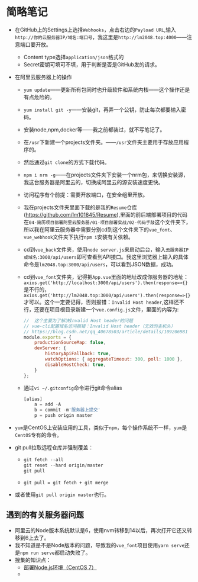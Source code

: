 # 简略笔记

* 在GitHub上的Settings上选择`Webhooks`，点击右边的`Payload URL`,输入`http://你的云服务器IP/域名:端口号`，我这里是`http://lm2048.top:4000`——注意端口要开放。
  * Content type选择`application/json`格式的
  * Secret密钥可填可不填，用于判断是否是GitHub发的请求。

* 在阿里云服务器上的操作

  * `yum update`——更新所有包同时也升级软件和系统内核——这个操作还是有点危险的。

  * `yum install git -y`——安装git，再弄一个公钥，防止每次都要输入密码。

  * 安装node,npm,docker等——我之前都装过，就不写笔记了。

  * 在`/usr`下新建一个projects文件夹。——`/usr`文件夹主要用于存放应用程序的。

  * 然后通过`git clone`的方式下载代码。

  * `npm i nrm -g`——在projects文件夹下安装一个nrm包，来切换安装源，我这台服务器是阿里云的，切换成阿里云的源安装速度更快。

  * 访问程序有个前提：需要开放端口，在安全组里开放。

  * 我在projects文件夹里面下载的是我的`Resume`仓库(https://github.com/lm101845/Resume),里面的前后端部署项目的代码在`04-简历项目部署阿里云服务器/01-项目部署实战/02-代码手敲`这个文件夹下，所以我在阿里云服务器中需要分别cd到这个文件夹下的`vue_font`、`vue_webhook`文件夹下执行`npm i`安装有关依赖。

  * cd到`vue_back`文件夹，使用`node server.js`来启动后台，输入`云服务器IP或域名:3000/api/users`即可查看到API接口。我这里浏览器上输入的具体命令是`lm2048.top:3000/api/users`，可以看到JSON数据，成功。

  * cd到`vue_font`文件夹，记得把`App.vue`里面的地址改成你服务器的地址：`axios.get('http://localhost:3000/api/users').then(response=>{}`是不行的，` axios.get('http://lm2048.top:3000/api/users').then(response=>{}`才可以。这个一定要记得，否则报错：`Invalid Host header`,这样还不行，还要在项目根目录新建一个`vue.config.js`文件，里面的内容为:

    ~~~javascript
    //  这个主要为了解决Invalid Host header的问题
    // vue-cli配置域名访问报错：Invalid Host header（无效的主机头）
    // https://blog.csdn.net/qq_40678503/article/details/109206981
    module.exports = {
        productionSourceMap: false,
        devServer: {
            historyApiFallback: true,
            watchOptions: { aggregateTimeout: 300, poll: 1000 },
            disableHostCheck: true,
        }
    };
    ~~~

  * 通过`vi ~/.gitconfig`命令进行git命令alias

    ~~~javascript
    [alias]
    	a = add -A
    	b = commit -m'服务器上提交'
    	p = push origin master
    ~~~

* `yum`是CentOS上安装应用的工具，类似于`npm`，每个操作系统不一样，`yum`是`CentOS`专有的命令。

* git pull拉取远程仓库并强制覆盖：

  * ~~~javascript
    git fetch --all
    git reset --hard origin/master
    git pull
    ~~~

  * `git pull = git fetch + git merge`

* 或者使用`git pull origin master`也行。

## 遇到的有关服务器问题

* 阿里云的Node版本系统默认是6，使用nvm转移到14以后，再次打开它还又转移到6上去了。
* 我不知道是不是Node版本的问题，导致我的`vue_font`项目使用`yarn serve`还是`npm run serve`都启动失败了。
* 搜集的知识点：
  * [部署Node.js环境（CentOS 7）](https://help.aliyun.com/document_detail/50775.html#section-tug-p3l-h9l)
  * 


